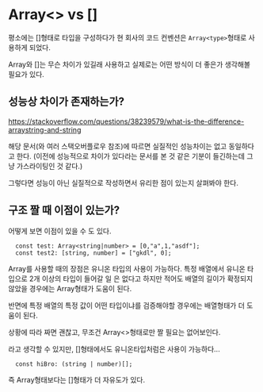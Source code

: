 # Array<> vs []

평소에는 []형태로 타입을 구성하다가 현 회사의 코드 컨벤션은 `Array<type>`형태로 사용하게 되었다.

Array와 []는 무슨 차이가 있길래 사용하고 실제로는 어떤 방식이 더 좋은가 생각해볼 필요가 있다.

## 성능상 차이가 존재하는가?

https://stackoverflow.com/questions/38239579/what-is-the-difference-arraystring-and-string

해당 문서(와 여러 스택오버플로우 참조)에 따르면 실질적인 성능차이는 없고 동일하다고 한다. (이전에 성능적으로 차이가 있다라는 문서를 본 것 같은 기분이 들긴하는데 그냥 가스라이팅인 것 같다.)

그렇다면 성능이 아닌 실질적으로 작성하면서 유리한 점이 있는지 살펴봐야 한다.

## 구조 짤 때 이점이 있는가?

어떻게 보면 이점이 있을 수 도 있다.

```
  const test: Array<string|number> = [0,"a",1,"asdf"];
  const test2: [string, number] = ["gkdl", 0];
```

Array를 사용할 때의 장점은 유니온 타입의 사용이 가능하다. 특정 배열에서 유니온 타입으로 2개 이상의 타입이 들어갈 일 은 없다고 하지만 적어도 배열의 길이가 확정되지 않았을 경우에는 Array형태가 도움이 된다.

반면에 특정 배열의 특정 값이 어떤 타입이냐를 검증해야할 경우에는 배열형태가 더 도움이 된다.

상황에 따라 짜면 괜찮고, 무조건 Array<>형태로만 짤 필요는 없어보인다.

라고 생각할 수 있지만, []형태에서도 유니온타입처럼은 사용이 가능하다...

```
  const hiBro: (string | number)[];
```

즉 Array형태보다는 []형태가 더 자유도가 있다.
